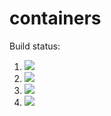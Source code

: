 # containers

Build status:

1. [![](https://github.com/ajholzer/containers/workflows/tests-fibonacci/badge.svg)](https://github.com/ajholzer/containers/actions?query=workflow%3Atests-fibonacci)
1. [![](https://github.com/mikeizbicki/containers/workflows/tests-range/badge.svg)](https://github.com/ajholzer/containers/actions?query=workflow%3Atests-range)
1. [![](https://github.com/ajholzer/containers/workflows/tests-BST/badge.svg)](https://github.com/ajholzer/containers/actions?query=workflow%3Atests-BST)
1. [![](https://github.com/ajholzer/containers/workflows/tests-BinaryTree/badge.svg)](https://github.com/ajholzer/containers/actions?query=workflow%3Atests-BinaryTree)
